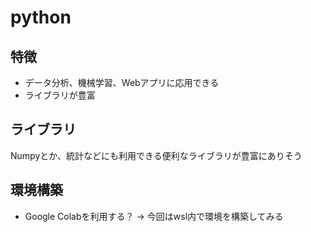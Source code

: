 # python
## 特徴
- データ分析、機械学習、Webアプリに応用できる
- ライブラリが豊富

## ライブラリ
Numpyとか、統計などにも利用できる便利なライブラリが豊富にありそう

## 環境構築
- Google Colabを利用する？
→ 今回はwsl内で環境を構築してみる